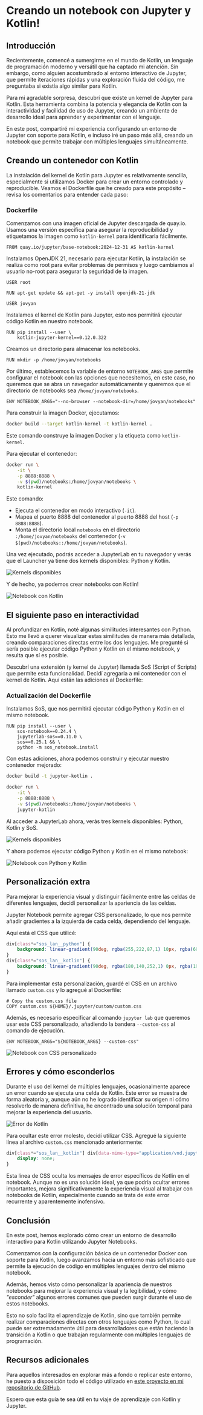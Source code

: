 # Creando un notebook con Jupyter y Kotlin!

## Introducción

Recientemente, comencé a sumergirme en el mundo de Kotlin, un lenguaje de programación moderno y versátil que ha captado mi atención. Sin embargo, como alguien acostumbrado al entorno interactivo de Jupyter, que permite iteraciones rápidas y una exploración fluida del código, me preguntaba si existía algo similar para Kotlin.

Para mi agradable sorpresa, descubrí que existe un kernel de Jupyter para Kotlin. Esta herramienta combina la potencia y elegancia de Kotlin con la interactividad y facilidad de uso de Jupyter, creando un ambiente de desarrollo ideal para aprender y experimentar con el lenguaje.

En este post, compartiré mi experiencia configurando un entorno de Jupyter con soporte para Kotlin, e incluso iré un paso más allá, creando un notebook que permite trabajar con múltiples lenguajes simultáneamente.

## Creando un contenedor con Kotlin

La instalación del kernel de Kotlin para Jupyter es relativamente sencilla, especialmente si utilizamos Docker para crear un entorno controlado y reproducible. Veamos el Dockerfile que he creado para este propósito – revisa los comentarios para entender cada paso:

### Dockerfile

Comenzamos con una imagen oficial de Jupyter descargada de quay.io. Usamos una versión específica para asegurar la reproducibilidad y etiquetamos la imagen como `kotlin-kernel` para identificarla fácilmente.

```docker
FROM quay.io/jupyter/base-notebook:2024-12-31 AS kotlin-kernel
```

Instalamos OpenJDK 21, necesario para ejecutar Kotlin, la instalación se realiza como root para evitar problemas de permisos y luego cambiamos al usuario no-root para asegurar la seguridad de la imagen.

```docker
USER root

RUN apt-get update && apt-get -y install openjdk-21-jdk

USER jovyan
```

Instalamos el kernel de Kotlin para Jupyter, esto nos permitirá ejecutar código Kotlin en nuestro notebook.

```docker
RUN pip install --user \
    kotlin-jupyter-kernel==0.12.0.322
```

Creamos un directorio para almacenar los notebooks.

```docker
RUN mkdir -p /home/jovyan/notebooks
```

Por último, establecemos la variable de entorno `NOTEBOOK_ARGS` que permite configurar el notebook con las opciones que necesitemos, en este caso, no queremos que se abra un navegador automáticamente y queremos que el directorio de notebooks sea `/home/jovyan/notebooks`.

```docker
ENV NOTEBOOK_ARGS="--no-browser --notebook-dir=/home/jovyan/notebooks"
```

Para construir la imagen Docker, ejecutamos:

```bash
docker build --target kotlin-kernel -t kotlin-kernel .
```

Este comando construye la imagen Docker y la etiqueta como `kotlin-kernel`.

Para ejecutar el contenedor:

```bash
docker run \
    -it \
    -p 8888:8888 \
    -v $(pwd)/notebooks:/home/jovyan/notebooks \
    kotlin-kernel
```

Este comando:
- Ejecuta el contenedor en modo interactivo (`-it`).
- Mapea el puerto 8888 del contenedor al puerto 8888 del host (`-p 8888:8888`).
- Monta el directorio local `notebooks` en el directorio `:/home/jovyan/notebooks` del contenedor (`-v $(pwd)/notebooks::/home/jovyan/notebooks`).

Una vez ejecutado, podrás acceder a JupyterLab en tu navegador y verás que el Launcher ya tiene dos kernels disponibles: Python y Kotlin.

![Kernels disponibles](https://ik.imagekit.io/thatcsharpguy/posts/docker/kotlin-kernel/two-kernels?updatedAt=1735657648064)

Y de hecho, ya podemos crear notebooks con Kotlin!

![Notebook con Kotlin](https://ik.imagekit.io/thatcsharpguy/posts/docker/kotlin-kernel/running-kotlin?updatedAt=1735657858774)

## El siguiente paso en interactividad

Al profundizar en Kotlin, noté algunas similitudes interesantes con Python. Esto me llevó a querer visualizar estas similitudes de manera más detallada, creando comparaciones directas entre los dos lenguajes. Me pregunté si sería posible ejecutar código Python y Kotlin en el mismo notebook, y resulta que sí es posible.

Descubrí una extensión (y kernel de Jupyter) llamada SoS (Script of Scripts) que permite esta funcionalidad. Decidí agregarla a mi contenedor con el kernel de Kotlin. Aquí están las adiciones al Dockerfile:

### Actualización del Dockerfile

Instalamos SoS, que nos permitirá ejecutar código Python y Kotlin en el mismo notebook.

```docker
RUN pip install --user \
    sos-notebook==0.24.4 \
    jupyterlab-sos==0.11.0 \
    sos==0.25.1 && \
    python -m sos_notebook.install
```

Con estas adiciones, ahora podemos construir y ejecutar nuestro contenedor mejorado:

```bash
docker build -t jupyter-kotlin .

docker run \
    -it \
    -p 8888:8888 \
    -v $(pwd)/notebooks:/home/jovyan/notebooks \
    jupyter-kotlin
```

Al acceder a JupyterLab ahora, verás tres kernels disponibles: Python, Kotlin y SoS.

![Kernels disponibles](https://ik.imagekit.io/thatcsharpguy/posts/docker/kotlin-kernel/three-kernels?updatedAt=1735658830005)

Y ahora podemos ejecutar código Python y Kotlin en el mismo notebook:

![Notebook con Python y Kotlin](https://ik.imagekit.io/thatcsharpguy/posts/docker/kotlin-kernel/jupyter-kotlin-indicators?updatedAt=1735659227991)

## Personalización extra

Para mejorar la experiencia visual y distinguir fácilmente entre las celdas de diferentes lenguajes, decidí personalizar la apariencia de las celdas.

Jupyter Notebook permite agregar CSS personalizado, lo que nos permite añadir gradientes a la izquierda de cada celda, dependiendo del lenguaje.

Aquí está el CSS que utilicé:

```css
div[class*="sos_lan__python"] { 
    background: linear-gradient(90deg, rgba(255,222,87,1) 10px, rgba(69,132,182,1) 10px, rgba(69,132,182,1) 20px, rgba(254,254,254,1) 20px);
}
div[class*="sos_lan__kotlin"] {
    background: linear-gradient(90deg, rgba(180,140,252,1) 0px, rgba(196,22,224,1) 6px, rgba(223,73,107,1) 16px, rgba(223,73,107,1) 20px, rgba(255,255,255,1) 20px)
}
```

Para implementar esta personalización, guardé el CSS en un archivo llamado `custom.css` y lo agregué al Dockerfile:

```docker
# Copy the custom.css file
COPY custom.css ${HOME}/.jupyter/custom/custom.css
```

Además, es necesario especificar al comando `jupyter lab` que queremos usar este CSS personalizado, añadiendo la bandera `--custom-css` al comando de ejecución.

```docker
ENV NOTEBOOK_ARGS="${NOTEBOOK_ARGS} --custom-css"
```

![Notebook con CSS personalizado](https://ik.imagekit.io/thatcsharpguy/posts/docker/kotlin-kernel/jupyter-kotlin?updatedAt=1735659227973)

## Errores y cómo esconderlos

Durante el uso del kernel de múltiples lenguajes, ocasionalmente aparece un error cuando se ejecuta una celda de Kotlin. Este error se muestra de forma aleatoria y, aunque aún no he logrado identificar su origen ni cómo resolverlo de manera definitiva, he encontrado una solución temporal para mejorar la experiencia del usuario.

![Error de Kotlin](https://ik.imagekit.io/thatcsharpguy/posts/docker/kotlin-kernel/kotlin-with-error?updatedAt=1735659310180)

Para ocultar este error molesto, decidí utilizar CSS. Agregué la siguiente línea al archivo `custom.css` mencionado anteriormente:

```css
div[class*="sos_lan__kotlin"] div[data-mime-type="application/vnd.jupyter.stderr"] { 
	display: none; 
}
```

Esta línea de CSS oculta los mensajes de error específicos de Kotlin en el notebook. Aunque no es una solución ideal, ya que podría ocultar errores importantes, mejora significativamente la experiencia visual al trabajar con notebooks de Kotlin, especialmente cuando se trata de este error recurrente y aparentemente inofensivo.

## Conclusión

En este post, hemos explorado cómo crear un entorno de desarrollo interactivo para Kotlin utilizando Jupyter Notebooks.

Comenzamos con la configuración básica de un contenedor Docker con soporte para Kotlin, luego avanzamos hacia un entorno más sofisticado que permite la ejecución de código en múltiples lenguajes dentro del mismo notebook.

Además, hemos visto cómo personalizar la apariencia de nuestros notebooks para mejorar la experiencia visual y la legibilidad, y cómo _"esconder"_ algunos errores comunes que pueden surgir durante el uso de estos notebooks.

Esto no solo facilita el aprendizaje de Kotlin, sino que también permite realizar comparaciones directas con otros lenguajes como Python, lo cual puede ser extremadamente útil para desarrolladores que están haciendo la transición a Kotlin o que trabajan regularmente con múltiples lenguajes de programación.

## Recursos adicionales

Para aquellos interesados en explorar más a fondo o replicar este entorno, he puesto a disposición todo el código utilizado en [este proyecto en mi repositorio de GitHub](https://github.com/fferegrino/jupyter-kotlin).

Espero que esta guía te sea útil en tu viaje de aprendizaje con Kotlin y Jupyter.
